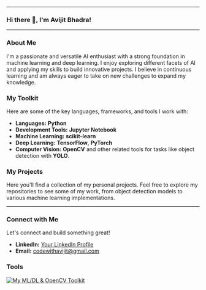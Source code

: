 ***

### Hi there 👋, I'm Avijit Bhadra!

---

### **About Me**

I'm a passionate and versatile AI enthusiast with a strong foundation in machine learning and deep learning. I enjoy exploring different facets of AI and applying my skills to build innovative projects. I believe in continuous learning and am always eager to take on new challenges to expand my knowledge.

### **My Toolkit**

Here are some of the key languages, frameworks, and tools I work with:

* **Languages:** **Python**
* **Development Tools:** **Jupyter Notebook**
* **Machine Learning:** **scikit-learn**
* **Deep Learning:** **TensorFlow**, **PyTorch**
* **Computer Vision:** **OpenCV** and other related tools for tasks like object detection with **YOLO**.

### **My Projects**

Here you'll find a collection of my personal projects. Feel free to explore my repositories to see some of my work, from object detection models to various machine learning implementations.

---

### **Connect with Me**

Let's connect and build something great!

* **LinkedIn:** [Your LinkedIn Profile](https://www.linkedin.com/in/avijit-bhadra-990a65253/)
* **Email:** codewithavijit@gmail.com

### **Tools**

[![My ML/DL & OpenCV Toolkit](https://raw.githubusercontent.com/AvijitBhadra/my-readme-assets/main/ml-dl-opencv-tools.png)](https://github.com/AvijitBhadra/my-special-repo)
